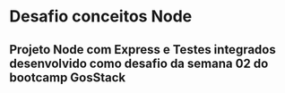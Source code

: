 # Desafio conceitos Node

## Projeto Node com Express e Testes integrados desenvolvido como desafio da semana 02 do bootcamp GosStack 
